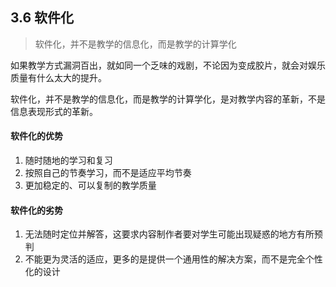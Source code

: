 ## 3.6 软件化

> 软件化，并不是教学的信息化，而是教学的计算学化

如果教学方式漏洞百出，就如同一个乏味的戏剧，不论因为变成胶片，就会对娱乐质量有什么太大的提升。

软件化，并不是教学的信息化，而是教学的计算学化，是对教学内容的革新，不是信息表现形式的革新。

#### 软件化的优势

1. 随时随地的学习和复习
1. 按照自己的节奏学习，而不是适应平均节奏
1. 更加稳定的、可以复制的教学质量

#### 软件化的劣势

1. 无法随时定位并解答，这要求内容制作者要对学生可能出现疑惑的地方有所预判
1. 不能更为灵活的适应，更多的是提供一个通用性的解决方案，而不是完全个性化的设计